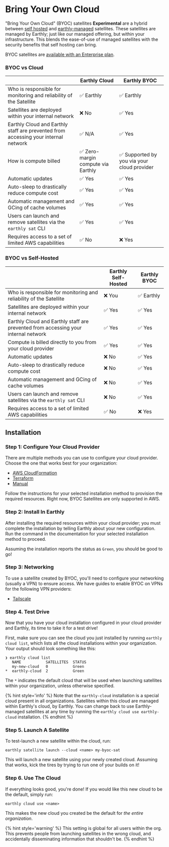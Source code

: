 # Bring Your Own Cloud

"Bring Your Own Cloud" (BYOC) satellites **Experimental** are a hybrid between [self hosted](../self-hosted.md) and [earthly-managed](../../satellites.md) satellites. These satellites are managed by Earthly; just like our managed offering, but within your infrastructure. This blends the ease-of-use of managed satellites with the security benefits that self hosting can bring.

BYOC satellites are [available with an Enterprise plan](https://earthly.dev/pricing).

### BYOC vs Cloud

|                                                                                    | Earthly Cloud                     | Earthly BYOC                               |
|------------------------------------------------------------------------------------|-----------------------------------|--------------------------------------------|
| Who is responsible for monitoring and reliability of the Satellite                 | ✅ Earthly                         | ✅ Earthly                                  |
| Satellites are deployed within your internal network                               | ❌ No                              | ✅ Yes                                      |
| Earthly Cloud and Earthly staff are prevented from accessing your internal network | ✅ N/A                             | ✅ Yes                                      |
| How is compute billed                                                              | ✅ Zero-margin compute via Earthly | ✅ Supported by you via your cloud provider |
| Automatic updates                                                                  | ✅ Yes                             | ✅ Yes                                      |
| Auto-sleep to drastically reduce compute cost                                      | ✅ Yes                             | ✅ Yes                                      |
| Automatic management and GCing of cache volumes                                    | ✅ Yes                             | ✅ Yes                                      |
| Users can launch and remove satellites via the `earthly sat` CLI                   | ✅ Yes                             | ✅ Yes                                      |
| Requires access to a set of limited AWS capabilities                               | ✅ No                              | ❌ Yes                                      |


### BYOC vs Self-Hosted

|                                                                                    | Earthly Self-Hosted | Earthly BYOC |
|------------------------------------------------------------------------------------|---------------------|--------------|
| Who is responsible for monitoring and reliability of the Satellite                 | ❌ You               | ✅ Earthly    |
| Satellites are deployed within your internal network                               | ✅ Yes               | ✅ Yes        |
| Earthly Cloud and Earthly staff are prevented from accessing your internal network | ✅ Yes               | ✅ Yes        |
| Compute is billed directly to you from your cloud provider                         | ✅ Yes               | ✅ Yes        |
| Automatic updates                                                                  | ❌ No                | ✅ Yes        |
| Auto-sleep to drastically reduce compute cost                                      | ❌ No                | ✅ Yes        |
| Automatic management and GCing of cache volumes                                    | ❌ No                | ✅ Yes        |
| Users can launch and remove satellites via the `earthly sat` CLI                   | ❌ No                | ✅ Yes        |
| Requires access to a set of limited AWS capabilities                               | ✅ No                | ❌ Yes        |

## Installation

### Step 1: Configure Your Cloud Provider

There are multiple methods you can use to configure your cloud provider. Choose the one that works best for your organization:

* [AWS CloudFormation](./aws/cloudformation.md)
* [Terraform](./aws/terraform.md)
* [Manual](./aws/manual.md)

Follow the instructions for your selected installation method to provision the required resources. Right now, BYOC Satellites are only supported in AWS.

### Step 2: Install In Earthly

After installing the required resources within your cloud provider; you must complete the installation by telling Earthly about your new configuration. Run the command in the documentation for your selected installation method to proceed.

Assuming the installation reports the status as `Green`, you should be good to go!

### Step 3: Networking

To use a satellite created by BYOC, you'll need to configure your networking (usually a VPN) to ensure access. We have guides to enable BYOC on VPNs for the following VPN providers:
* [Tailscale](https://docs.earthly.dev/earthly-cloud/satellites/byoc/vpn/tailscale)

### Step 4. Test Drive

Now that you have your cloud installation configured in your cloud provider and Earthly, its time to take it for a test drive!

First, make sure you can see the cloud you just installed by running `earthly cloud list`, which lists all the cloud installations within your organization. Your output should look something like this:

```shell
❯ earthly cloud list
   NAME           SATELLITES  STATUS          
   my-new-cloud   0           Green  
*  earthly-cloud  2           Green  
```
The `*` indicates the default cloud that will be used when launching satellites within your organization, unless otherwise specified.

{% hint style='info' %}
Note that the `earthly-cloud` installation is a special cloud present in all organizations. Satellites within this cloud are managed within Earthly's cloud, by Earthly. You can change back to use Earthly-managed satellites at any time by running the `earthly cloud use earthly-cloud` installation.
{% endhint %}

### Step 5. Launch A Satellite

To test-launch a new satellite within the cloud, run:

```shell
earthly satellite launch --cloud <name> my-byoc-sat
```
This will launch a new satellite using your newly created cloud. Assuming that works, kick the tires by trying to run one of your builds on it!

### Step 6. Use The Cloud

If everything looks good, you're done! If you would like this new cloud to be the default, simply run:

```shell
earthly cloud use <name>
```

This makes the new cloud you created be the default for _the entire organization_.

{% hint style='warning' %}
This setting is global for all users within the org. This prevents people from launching satellites in the wrong cloud, and accidentally disseminating information that shouldn't be.
{% endhint %}
